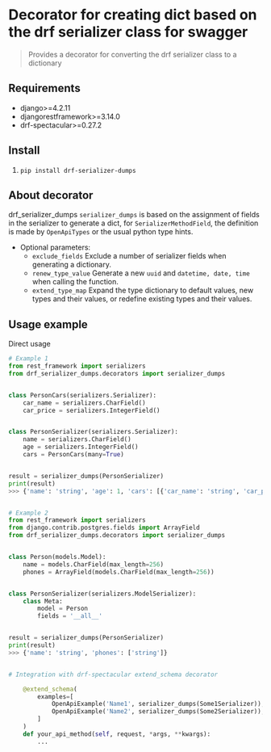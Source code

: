 # Decorator for creating dict based on the drf serializer class for swagger


> Provides a decorator for converting the drf serializer class to a dictionary


## Requirements
- django>=4.2.11
- djangorestframework>=3.14.0
- drf-spectacular>=0.27.2


## Install
1. `pip install drf-serializer-dumps`


## About decorator
drf_serializer_dumps `serializer_dumps` is based on the assignment of fields in the serializer to generate a dict, for `SerializerMethodField`, the definition is made by `OpenApiTypes` or the usual python type hints.

- Optional parameters:
    - `exclude_fields` Exclude a number of serializer fields when generating a dictionary.
    - `renew_type_value` Generate a new `uuid` and `datetime, date, time` when calling the function.
    - `extend_type_map` Expand the type dictionary to default values, new types and their values, or redefine existing types and their values.


## Usage example

Direct usage

```python
# Example 1
from rest_framework import serializers
from drf_serializer_dumps.decorators import serializer_dumps


class PersonCars(serializers.Serializer):
    car_name = serializers.CharField()
    car_price = serializers.IntegerField()


class PersonSerializer(serializers.Serializer):
    name = serializers.CharField()
    age = serializers.IntegerField()
    cars = PersonCars(many=True)


result = serializer_dumps(PersonSerializer)
print(result)
>>> {'name': 'string', 'age': 1, 'cars': [{'car_name': 'string', 'car_price': 1}]}


# Example 2
from rest_framework import serializers
from django.contrib.postgres.fields import ArrayField
from drf_serializer_dumps.decorators import serializer_dumps


class Person(models.Model):
    name = models.CharField(max_length=256)
    phones = ArrayField(models.CharField(max_length=256))


class PersonSerializer(serializers.ModelSerializer):
    class Meta:
        model = Person
        fields = '__all__'


result = serializer_dumps(PersonSerializer)
print(result)
>>> {'name': 'string', 'phones': ['string']}


# Integration with drf-spectacular extend_schema decorator

    @extend_schema(
        examples=[
            OpenApiExample('Name1', serializer_dumps(Some1Serializer)),
            OpenApiExample('Name2', serializer_dumps(Some2Serializer)),
        ]
    )
    def your_api_method(self, request, *args, **kwargs):
        ...
```
